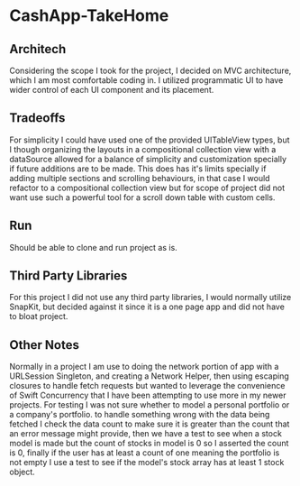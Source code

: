 # CashApp-TakeHome

## Architech

Considering the scope I took for the project, I decided on MVC architecture, which I am most comfortable coding in. I utilized programmatic UI to have wider control of each UI component and its placement.

## Tradeoffs

For simplicity I could have used one of the provided UITableView types, but I though organizing the layouts in a compositional collection view with a dataSource allowed for a balance of simplicity and customization specially if future additions are to be made. This does has it's limits specially if adding multiple sections and scrolling behaviours, in that case I would refactor to a compositional collection view but for scope of project did not want use such a powerful tool for a scroll down table with custom cells.

## Run

Should be able to clone and run project as is.

## Third Party Libraries

For this project I did not use any third party libraries, I would normally utilize SnapKit, but decided against it since it is a one page app and did not have to bloat project.

## Other Notes

Normally in a project I am use to doing the network portion of app with a URLSession Singleton, and creating a Network Helper, then using escaping closures to handle fetch requests but wanted to leverage the convenience of Swift Concurrency that I have been attempting to use more in my newer projects.
For testing I was not sure whether to model a personal portfolio or a company's portfolio. to handle something wrong with the data being fetched I check the data count to make sure it is greater than the count that an error message might provide, then we have a test to see when a stock model is made but the count of stocks in model is 0 so I asserted the count is 0, finally if the user has at least a count of one meaning the portfolio is not empty I use a test to see if the model's stock array has at least 1 stock object.
